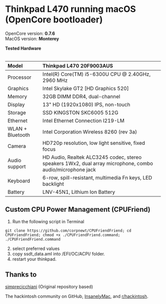 # Thinkpad L470 running macOS (OpenCore bootloader)

OpenCore version: <strong>0.7.6</strong>
<br>
MacOS version: <strong>Monterey </strong>

<summary><strong>Tested Hardware</strong></summary>
</br>

| Model              | Thinkpad L470 20F9003AUS                                                                                 |
|:-------------------|:----------------------------------------------------------------------------------------------------------|
| Processor          | Intel(R) Core(TM) i5-6300U CPU @ 2.40GHz, 2960 MHz                                                                 |
| Graphics           | Intel Skylake GT2 [HD Graphics 520]                                                                          |
| Memory             | 32GB DIMM DDR4, dual-channel                                                        |
| Display            | 13" HD (1920x1080) IPS, non-touch                                                                       |
| Storage            | SSD KINGSTON SKC6005  512G                                                                             |
| Ethernet           | Intel Ethernet Connection I219-LM                                                          |
| WLAN + Bluetooth   | Intel Corporation Wireless 8260 (rev 3a)                                       |
| Camera             | HD720p resolution, low light sensitive, fixed focus                                                       |
| Audio support      | HD Audio, Realtek ALC3245 codec, stereo speakers 1Wx2, dual array microphone, combo audio/microphone jack |
| Keyboard           | 6-row, spill-resistant, multimedia Fn keys, LED backlight                                                 |
| Battery            | LNV-45N1, Lithium Ion Battery                             

## Custom CPU Power Management (CPUFriend)

1) Run the following script in Terminal

`git clone https://github.com/corpnewt/CPUFriendFriend; cd CPUFriendFriend; chmod +x ./CPUFriendFriend.command; ./CPUFriendFriend.command`

2) select preferred values
3) copy ssdt_data.aml into /EFI/OC/ACPI/ folder.
4) restart your thinkpad.

## Thanks to

[simprecicchiani](https://github.com/simprecicchiani/ThinkPad-T460s-macOS-OpenCore) (Original repository based)

The hackintosh community on GitHub, [InsanelyMac](https://www.insanelymac.com/forum/), and [r/hackintosh](https://www.reddit.com/r/hackintosh/).
